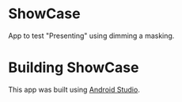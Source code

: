 # ShowCase
App to test "Presenting" using dimming a masking.

# Building ShowCase
 This app was built using <a href="https://developer.android.com/studio">Android Studio</a>.
